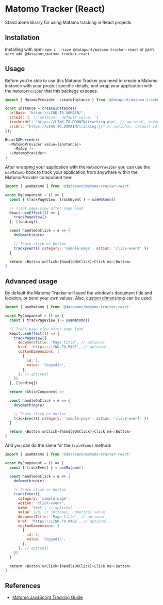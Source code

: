 # Matomo Tracker (React)

Stand alone library for using Matamo tracking in React projects

## Installation

Installing with npm: `npm i --save @datapunt/matomo-tracker-react` or yarn `yarn add @datapunt/matomo-tracker-react`

## Usage

Before you're able to use this Matomo Tracker you need to create a Matomo instance with your project specific details, and wrap your application with the `MatomoProvider` that this package exposes.

```js
import { MatomoProvider, createInstance } from '@datapunt/matomo-tracker-react'

const instance = createInstance({
  urlBase: "https://LINK.TO.DOMAIN/",
  siteId: 3, // optional, default value: `1`
  trackerUrl: "https://LINK.TO.DOMAIN/tracking.php", // optional, default value: `${urlBase}matomo.php`
  srcUrl: "https://LINK.TO.DOMAIN/tracking.js" // optional, default value: `${urlBase}matomo.js`
});

ReactDOM.render(
  <MatomoProvider value={instance}>
    <MyApp />
  </MatomoProvider>
)
```

After wrapping your application with the `MatomoProvider` you can use the `useMatomo` hook to track your application from anywhere within the MatomoProvider component tree:

```js
import { useMatomo } from '@datapunt/matomo-tracker-react'

const MyComponent = () => {
  const { trackPageView, trackEvent } = useMatomo()

  // Track page view after page load
  React.useEffect(() => {
    trackPageView()
  }, [loading])

  const handleOnClick = e => {
    doSomething(e)

    // Track click on button
    trackEvent({ category: 'sample-page', action: 'click-event' })
  }

  return <Button onClick={handleOnClick}>Click me</Button>
}
```

## Advanced usage

By default the Matomo Tracker will send the window's document title and location, or send your own values. Also, [custom dimensions](https://matomo.org/docs/custom-dimensions/) can be used:

```js
import { useMatomo } from '@datapunt/matomo-tracker-react'

const MyComponent = () => {
  const { trackPageView } = useMatomo()

  // Track page view after page load
  React.useEffect(() => {
    trackPageView({
      documentTitle: 'Page title', // optional
      href: 'https://LINK.TO.PAGE', // optional
      customDimensions: [
        {
          id: 1,
          value: 'loggedIn',
        },
      ], // optional
    })
  }, [loading])

  return <ChildComponent />

  const handleOnClick = e => {
    doSomething(e)

    // Track click on button
    trackEvent({ category: 'sample-page', action: 'click-event' })
  }

  return <Button onClick={handleOnClick}>Click me</Button>
}
```

And you can do the same for the `trackEvent` method:

```js
import { useMatomo } from '@datapunt/matomo-tracker-react'

const MyComponent = () => {
  const { trackEvent } = useMatomo()

  const handleOnClick = e => {
    doSomething(e)

    // Track click on button
    trackEvent({
      category: 'sample-page',
      action: 'click-event',
      name: 'test', // optional
      value: 123, // optional, numerical value
      documentTitle: 'Page title', // optional
      href: 'https://LINK.TO.PAGE', // optional
      customDimensions: [
        {
          id: 1,
          value: 'loggedIn',
        },
      ], // optional
    })
  }

  return <Button onClick={handleOnClick}>Click me</Button>
}
```

## References

- [Matomo JavaScript Tracking Guide](https://developer.matomo.org/guides/tracking-javascript-guide)
